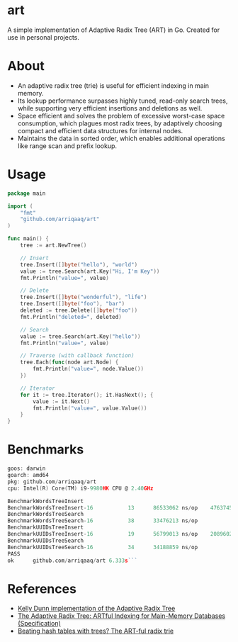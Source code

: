 art
====
A simple implementation of Adaptive Radix Tree (ART) in Go. Created for use in personal projects.

About
=====
- An adaptive radix tree (trie) is useful for efficient indexing in main memory. 
- Its lookup performance surpasses highly tuned, read-only search trees, while supporting very efficient insertions and deletions as well. 
- Space efficient and solves the problem of excessive worst-case space consumption, which plagues most radix trees, by adaptively choosing compact and efficient data structures for internal nodes. 
- Maintains the data in sorted order, which enables additional operations like range scan and prefix lookup.


# Usage

```go
package main

import (
    "fmt"
    "github.com/arriqaaq/art"
)

func main() {
    tree := art.NewTree()

    // Insert
    tree.Insert([]byte("hello"), "world")
    value := tree.Search(art.Key("Hi, I'm Key"))
    fmt.Println("value=", value)

    // Delete
    tree.Insert([]byte("wonderful"), "life")
    tree.Insert([]byte("foo"), "bar")
    deleted := tree.Delete([]byte("foo"))
    fmt.Println("deleted=", deleted)

    // Search
    value := tree.Search(art.Key("hello"))
    fmt.Println("value=", value)

    // Traverse (with callback function)
    tree.Each(func(node art.Node) {
        fmt.Println("value=", node.Value())
    })

    // Iterator
    for it := tree.Iterator(); it.HasNext(); {
        value := it.Next()
        fmt.Println("value=", value.Value())
    }
}
```

# Benchmarks

```go
goos: darwin
goarch: amd64
pkg: github.com/arriqaaq/art
cpu: Intel(R) Core(TM) i9-9980HK CPU @ 2.40GHz

BenchmarkWordsTreeInsert
BenchmarkWordsTreeInsert-16    	      13	  86533062 ns/op	47637452 B/op	 1617223 allocs/op
BenchmarkWordsTreeSearch
BenchmarkWordsTreeSearch-16    	      38	  33476213 ns/op	       0 B/op	       0 allocs/op
BenchmarkUUIDsTreeInsert
BenchmarkUUIDsTreeInsert-16    	      19	  56799013 ns/op	20896024 B/op	  607520 allocs/op
BenchmarkUUIDsTreeSearch
BenchmarkUUIDsTreeSearch-16    	      34	  34188859 ns/op	       0 B/op	       0 allocs/op
PASS
ok  	github.com/arriqaaq/art	6.333s```
```

# References

- [Kelly Dunn implementation of the Adaptive Radix Tree](https://github.com/kellydunn/go-art)
- [The Adaptive Radix Tree: ARTful Indexing for Main-Memory Databases (Specification)](http://www-db.in.tum.de/~leis/papers/ART.pdf)
- [Beating hash tables with trees? The ART-ful radix trie](https://www.the-paper-trail.org/post/art-paper-notes/)
